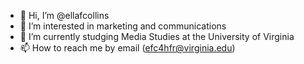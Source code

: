 - 👋 Hi, I’m @ellafcollins
- 👀 I’m interested in marketing and communications
- 🌱 I’m currently studging Media Studies at the University of Virginia
- 📫 How to reach me by email (efc4hfr@virginia.edu)

<!---
ellafcollins/ellafcollins is a ✨ special ✨ repository because its `README.md` (this file) appears on your GitHub profile.
You can click the Preview link to take a look at your changes.
--->
